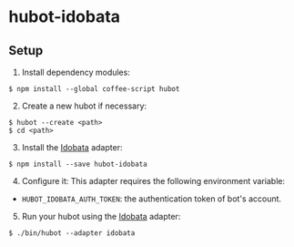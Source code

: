 # hubot-idobata

## Setup

1. Install dependency modules:
```
$ npm install --global coffee-script hubot
```

2. Create a new hubot if necessary:
```
$ hubot --create <path>
$ cd <path>
```

3. Install the [Idobata][] adapter:
```
$ npm install --save hubot-idobata
```

4. Configure it:
This adapter requires the following environment variable:
  * `HUBOT_IDOBATA_AUTH_TOKEN`: the authentication token of bot's account.

5. Run your hubot using the [Idobata][] adapter:
```
$ ./bin/hubot --adapter idobata
```

[Idobata]: https://idobata.io

